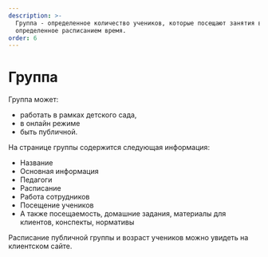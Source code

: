 ```yaml
---
description: >-
  Группа - определенное количество учеников, которые посещают занятия в
  определенное расписанием время.
order: 6
---
```


# Группа

Группа может:

* работать в рамках детского сада,
* в онлайн режиме
* быть публичной.

На странице группы содержится следующая информация:

* Название
* Основная информация
* Педагоги
* Расписание
* Работа сотрудников
* Посещение учеников
* А также посещаемость, домашние задания, материалы для клиентов, конспекты, нормативы

Расписание публичной группы и возраст учеников можно увидеть на клиентском сайте.